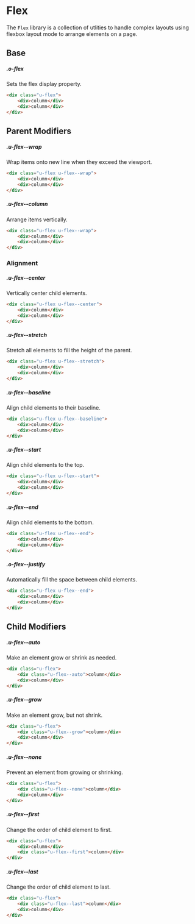 # Flex

The `Flex` library is a collection of utlities to handle complex layouts using flexbox layout mode to arrange elements on a page.

## Base

##### .o-flex

Sets the flex display property.

```html
<div class="u-flex">
	<div>column</div>
    <div>column</div>
</div>
```

## Parent Modifiers

##### .u-flex--wrap

Wrap items onto new line when they exceed the viewport.

```html
<div class="u-flex u-flex--wrap">
	<div>column</div>
    <div>column</div>
</div>
```

##### .u-flex--column

Arrange items vertically.

```html
<div class="u-flex u-flex--wrap">
	<div>column</div>
    <div>column</div>
</div>
```

### Alignment

##### .u-flex--center

Vertically center child elements.

```html
<div class="u-flex u-flex--center">
	<div>column</div>
    <div>column</div>
</div>
```

##### .u-flex--stretch

Stretch all elements to fill the height of the parent.

```html
<div class="u-flex u-flex--stretch">
	<div>column</div>
    <div>column</div>
</div>
```

##### .u-flex--baseline

Align child elements to their baseline.

```html
<div class="u-flex u-flex--baseline">
	<div>column</div>
    <div>column</div>
</div>
```

##### .u-flex--start

Align child elements to the top.

```html
<div class="u-flex u-flex--start">
	<div>column</div>
    <div>column</div>
</div>
```

##### .u-flex--end

Align child elements to the bottom.

```html
<div class="u-flex u-flex--end">
	<div>column</div>
    <div>column</div>
</div>
```

##### .o-flex--justify

Automatically fill the space between child elements.

```html
<div class="u-flex u-flex--end">
	<div>column</div>
    <div>column</div>
</div>
```


## Child Modifiers

##### .u-flex--auto

Make an element grow or shrink as needed.

```html
<div class="u-flex">
	<div class="u-flex--auto">column</div>
    <div>column</div>
</div>
```

##### .u-flex--grow

Make an element grow, but not shrink.

```html
<div class="u-flex">
	<div class="u-flex--grow">column</div>
    <div>column</div>
</div>
```

##### .u-flex--none

Prevent an element from growing or shrinking.

```html
<div class="u-flex">
	<div class="u-flex--none">column</div>
    <div>column</div>
</div>
```

##### .u-flex--first

Change the order of child element to first.

```html
<div class="u-flex">
	<div>column</div>
    <div class="u-flex--first">column</div>
</div>
```

##### .u-flex--last

Change the order of child element to last.

```html
<div class="u-flex">
	<div class="u-flex--last">column</div>
    <div>column</div>
</div>
```
